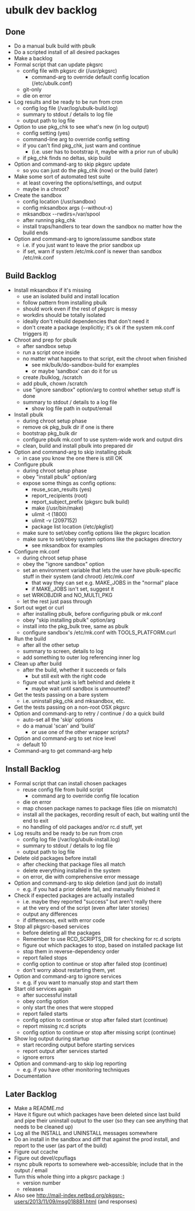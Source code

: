 # ubulk dev backlog

## Done

* Do a manual bulk build with pbulk
* Do a scripted install of all desired packages
* Make a backlog
* Formal script that can update pkgsrc
    - config file with pkgsrc dir (/usr/pkgsrc)
        - command-arg to override default config location (/etc/ubulk.conf)
    - git-only
    - die on error
* Log results and be ready to be run from cron
    - config log file (/var/log/ubulk-build.log)
    - summary to stdout / details to log file
    - output path to log file
* Option to use pkg_chk to see what's new (in log output)
    - config setting (yes)
    - command-line arg to override config setting
    - if you can't find pkg_chk, just warn and continue
        - (i.e. user has to bootstrap it, maybe with a prior run of ubulk)
    - if pkg_chk finds no deltas, skip build
* Option and command-arg to skip pkgsrc update
    - so you can just do the pkg_chk (now) or the build (later)
* Make some sort of automated test suite
    - at least covering the options/settings, and output
    - maybe in a chroot?
* Create the sandbox
    - config location (/usr/sandbox)
    - config mksandbox args (--without-x)
    - mksandbox --rwdirs=/var/spool
    - after running pkg_chk
    - install traps/handlers to tear down the sandbox no matter how the build ends
* Option and command-arg to ignore/assume sandbox state
    - i.e. if you just want to leave the prior sandbox up
    - if set, warn if system /etc/mk.conf is newer than sandbox /etc/mk.conf

## Build Backlog

* Install mksandbox if it's missing
    - use an isolated build and install location
    - follow pattern from installing pbulk
    - should work even if the rest of pkgsrc is messy
    - workdirs should be totally isolated
    - ideally don't rebuild dependencies that don't need it
    - don't create a package (explicitly; it's ok if the system mk.conf triggers it)
* Chroot and prep for pbulk
    - after sandbox setup
    - run a script once inside
    - no matter what happens to that script, exit the chroot when finished
        - see mk/bulk/do-sandbox-build for examples
        - or maybe 'sandbox' can do it for us
    - create /bulklog, /scratch
    - add pbulk, chown /scratch
    - use "ignore sandbox" option/arg to control whether setup stuff is done
    - summary to stdout / details to a log file
        - show log file path in output/email
* Install pbulk
    - during chroot setup phase
    - remove ok pkg_bulk dir if one is there
    - bootstrap pkg_bulk dir
    - configure pbulk mk.conf to use system-wide work and output dirs
    - clean, build and install pbulk into prepared dir
* Option and command-arg to skip installing pbulk
    - in case you know the one there is still OK
* Configure pbulk
    - during chroot setup phase
    - obey "install pbulk" option/arg
    - expose some things as config options:
        - reuse_scan_results (yes)
        - report_recipients (root)
        - report_subject_prefix (pkgsrc bulk build)
        - make (/usr/bin/make)
        - ulimit -t (1800)
        - ulimit -v (2097152)
        - package list location (/etc/pkglist)
    - make sure to set/obey config options like the pkgsrc location
    - make sure to set/obey system options like the packages directory
        - see mksandbox for examples
* Configure mk.conf
    - during chroot setup phase
    - obey the "ignore sandbox" option
    - set an environment variable that lets the user have pbulk-specific stuff in their system (and chroot) /etc/mk.conf
        - that way they can set e.g. MAKE_JOBS in the "normal" place
        - if MAKE_JOBS isn't set, suggest it
    - set WRKOBJDIR and NO_MULTI_PKG
    - let the rest just pass through
* Sort out wget or curl
    - after installing pbulk, before configuring pbulk or mk.conf
    - obey "skip installing pbulk" option/arg
    - install into the pkg_bulk tree, same as pbulk
    - configure sandbox's /etc/mk.conf with TOOLS_PLATFORM.curl
* Run the build
    - after all the other setup
    - summary to screen, details to log
    - add something to outer log referencing inner log
* Clean up after build
    - after the build, whether it succeeds or fails
        - but still exit with the right code
    - figure out what junk is left behind and delete it
        - maybe wait until sandbox is unmounted?
* Get the tests passing on a bare system
    - i.e. uninstall pkg_chk and mksandbox, etc.
* Get the tests passing on a non-root OSX pkgsrc
* Option and command-arg to retry / continue / do a quick build
    - auto-set all the 'skip' options
    - do a manual 'scan' and 'build'
        - or use one of the other wrapper scripts?
* Option and command-arg to set nice level
    - default 10
* Command-arg to get command-arg help

## Install Backlog
* Formal script that can install chosen packages
    - reuse config file from build script
        - command arg to override config file location
    - die on error
    - map chosen package names to package files (die on mismatch)
    - install all the packages, recording result of each, but waiting until the end to exit
    - no handling of old packages and/or rc.d stuff, yet
* Log results and be ready to be run from cron
    - config log file (/var/log/ubulk-install.log)
    - summary to stdout / details to log file
    - output path to log file
* Delete old packages before install
    - after checking that package files all match
    - delete everything installed in the system
    - on error, die with comprehensive error message
* Option and command-arg to skip deletion (and just do install)
    - e.g. if you had a prior delete fail, and manually finished it
* Check if expected packages are actually installed
    - i.e. maybe they reported "success" but aren't really there
    - at the very end of the script (even after later stories)
    - output any differences
    - if differences, exit with error code
* Stop all pkgsrc-based services
    - before deleting all the packages
    - Remember to use RCD_SCRIPTS_DIR for checking for rc.d scripts
    - figure out which packages to stop, based on installed package list
    - stop them in reverse-dependency order
    - report failed stops
    - config option to continue or stop after failed stop (continue)
    - don't worry about restarting them, yet
* Option and command-arg to ignore services
    - e.g. if you want to manually stop and start them
* Start old services again
    - after successful install
    - obey config option
    - only start the ones that were stopped
    - report failed starts
    - config option to continue or stop after failed start (continue)
    - report missing rc.d scripts
    - config option to continue or stop after missing script (continue)
* Show log output during startup
    - start recording output before starting services
    - report output after services started
    - ignore errors
* Option and command-arg to skip log reporting
    - e.g. if you have other monitoring techniques
* Documentation

## Later Backlog
* Make a README.md
* Have it figure out which packages have been deleted since last build and pipe their uninstall output to the user (so they can see anything that needs to be cleaned up)
* Log all the INSTALL and UNINSTALL messages somewhere
* Do an install in the sandbox and diff that against the prod install, and report to the user (as part of the build)
* Figure out ccache
* Figure out devel/cpuflags
* rsync pbulk reports to somewhere web-accessible; include that in the output / email
* Turn this whole thing into a pkgsrc package :)
    - version number
    - releases
* Also see http://mail-index.netbsd.org/pkgsrc-users/2013/11/09/msg018881.html (and responses)

